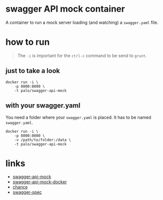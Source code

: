 # swagger API mock container

A container to run a mock server loading (and watching) a `swagger.yaml` file.

# how to run

> The `-i` is important for the `ctrl-c` command to be send to `grunt`.

## just to take a look

    docker run -i \
        -p 8000:8000 \
        -t palo/swagger-api-mock

## with your swagger.yaml

You need a folder where your `swagger.yaml` is placed.
It has to be named `swagger.yaml`.

    docker run -i \
        -p 8000:8000 \
        -v /path/to/folder:/data \
        -t palo/swagger-api-mock

# links

* [swagger-api-mock](https://www.npmjs.com/package/swagger-mock-api)
* [swagger-api-mock-docker](https://hub.docker.com/r/palo/swagger-api-mock)
* [chance](http://chancejs.com)
* [swagger-spec](https://github.com/OAI/OpenAPI-Specification/blob/master/versions/2.0.md")
